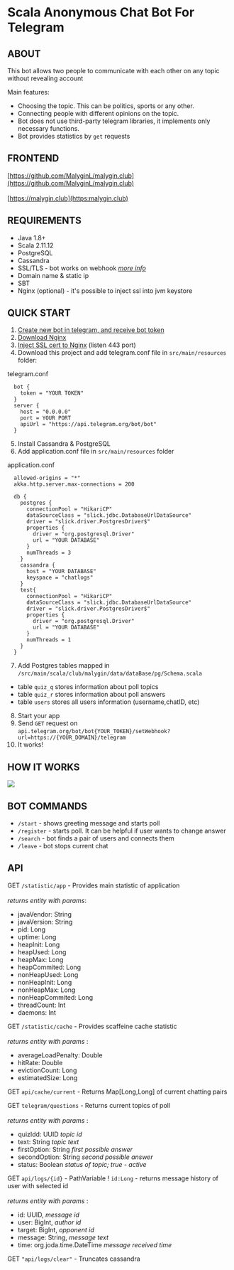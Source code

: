 Scala Anonymous Chat Bot For Telegram
=============================

## ABOUT
This bot allows two people to communicate with each other on any topic without revealing account

Main features:
- Choosing the topic. This can be politics, sports or any other.
- Connecting people with different opinions on the topic.
- Bot does not use third-party telegram libraries, it implements only necessary functions.
- Bot provides statistics by `get` requests

## FRONTEND
[https://github.com/MalyginL/malygin.club](https://github.com/MalyginL/malygin.club) <br><br>
[https://malygin.club](https:malygin.club)

## REQUIREMENTS
- Java 1.8+
- Scala 2.11.12
- PostgreSQL
- Cassandra 
- SSL/TLS - bot works on webhook _[more info](https://core.telegram.org/bots/webhooks#ssl-tls-what-is-it-and-why-do-i-have-to-handle-this-for-a-webhoo)_
- Domain name & static ip
- SBT
- Nginx (optional) - it's possible to inject ssl into jvm keystore
 
 ## QUICK START
 1) [Create new bot in telegram, and receive bot token](https://core.telegram.org/bots#3-how-do-i-create-a-bot)
 2) [Download Nginx](https://nginx.org/en/download.html)
 3) [Inject SSL cert to Nginx](https://helpdesk.ssls.com/hc/en-us/articles/203427642-How-to-install-an-SSL-certificate-on-a-NGINX-server)
  (listen 443 port)
 4) Download this project and add telegram.conf file in `src/main/resources` folder:
 
 telegram.conf
 
      bot {
        token = "YOUR TOKEN"
      }
      server {
        host = "0.0.0.0"
        port = YOUR PORT
        apiUrl = "https://api.telegram.org/bot/bot"
      }
      
5) Install Cassandra & PostgreSQL
6) Add application.conf file in `src/main/resources` folder

 application.conf
 
      allowed-origins = "*"
      akka.http.server.max-connections = 200
      
      db {
        postgres {
          connectionPool = "HikariCP"
          dataSourceClass = "slick.jdbc.DatabaseUrlDataSource"
          driver = "slick.driver.PostgresDriver$"
          properties {
            driver = "org.postgresql.Driver"
            url = "YOUR DATABASE"
          }
          numThreads = 3
        }
        cassandra {
          host = "YOUR DATABASE"
          keyspace = "chatlogs"
        }
        test{
          connectionPool = "HikariCP"
          dataSourceClass = "slick.jdbc.DatabaseUrlDataSource"
          driver = "slick.driver.PostgresDriver$"
          properties {
            driver = "org.postgresql.Driver"
            url = "YOUR DATABASE"
          }
          numThreads = 1
        }
      }
      
7) Add Postgres tables mapped in `/src/main/scala/club/malygin/data/dataBase/pg/Schema.scala`

- table `quiz_q` stores information about poll topics
- table `quiz_r` stores information about poll answers
- table `users` stores all users information (username,chatID, etc)

8) Start your app
9) Send `GET` request on `api.telegram.org/bot/bot{YOUR_TOKEN}/setWebhook?url=https://{YOUR_DOMAIN}/telegram`
10) It works!

## HOW IT WORKS
![](https://i.imgur.com/My7exCQ.png)

## BOT COMMANDS
- `/start` - shows greeting message and starts poll
- `/register` - starts poll. It can be helpful if user wants to change answer
- `/search` - bot finds a pair of users and connects them
- `/leave` - bot stops current chat

## API
GET `/statistic/app` - Provides main statistic of application
 <br/><br/>_returns entity with params_:
- javaVendor: String
- javaVersion: String
- pid: Long
- uptime: Long
- heapInit: Long
- heapUsed: Long
- heapMax: Long
- heapCommited: Long
- nonHeapUsed: Long
- nonHeapInit: Long
- nonHeapMax: Long
- nonHeapCommited: Long
- threadCount: Int
- daemons: Int

GET `/statistic/cache` - Provides scaffeine cache statistic
 <br/><br/>_returns entity with params_ :
- averageLoadPenalty: Double
- hitRate: Double
- evictionCount: Long
- estimatedSize: Long

GET `api/cache/current` - Returns Map[Long,Long] of current chatting pairs

GET `telegram/questions` - Returns current topics of poll
 <br/><br/>_returns entity with params_ :
- quizIdd: UUID               _topic id_
- text: String                _topic text_
- firstOption: String         _first possible answer_
- secondOption: String        _second possible answer_
- status: Boolean             _status of topic; true - active_

GET `api/logs/{id}` - PathVariable ! `id:Long` - returns message history of user with selected id
<br/><br/>_returns entity with params_ :
- id: UUID, _message id_
- user: BigInt, _author id_
- target: BigInt, _opponent id_
- message: String, _message text_
- time: org.joda.time.DateTime _message received time_

GET `"api/logs/clear"` - Truncates cassandra


